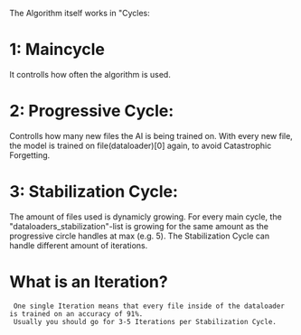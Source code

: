 The Algorithm itself works in "Cycles:

# 1: Maincycle
  It controlls how often the algorithm is used.

# 2: Progressive Cycle:
  Controlls how many new files the AI is being trained on.
  With every new file, the model is trained on file(dataloader)[0] again, to avoid Catastrophic Forgetting.

# 3: Stabilization Cycle:
  The amount of files used is dynamicly growing. For every main cycle, the "dataloaders_stabilization"-list is growing for the same amount as the progressive circle handles at max (e.g. 5).
  The Stabilization Cycle can handle different amount of iterations.
   # What is an Iteration?
     One single Iteration means that every file inside of the dataloader is trained on an accuracy of 91%. 
     Usually you should go for 3-5 Iterations per Stabilization Cycle.
